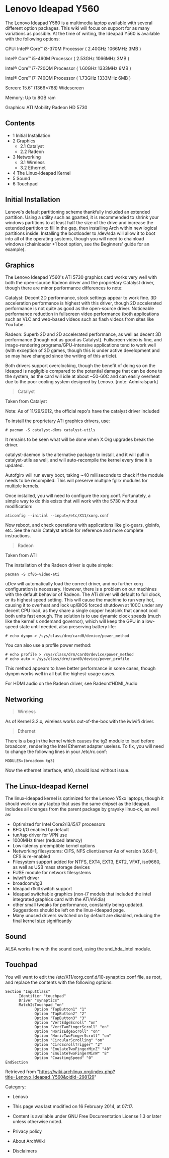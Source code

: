 Lenovo Ideapad Y560
===================

The Lenovo Ideapad Y560 is a multimedia laptop available with several
different option packages. This wiki will focus on support for as many
variations as possible. At the time of writing, the Ideapad Y560 is
available with the following options:

CPU: Intel® Core™ i3-370M Processor ( 2.40GHz 1066MHz 3MB )

Intel® Core™ i5-460M Processor ( 2.53GHz 1066MHz 3MB )

Intel® Core™ i7-720QM Processor ( 1.60GHz 1333MHz 6MB )

Intel® Core™ i7-740QM Processor ( 1.73GHz 1333MHz 6MB )

Screen: 15.6” (1366×768) Widescreen

Memory: Up to 8GB ram

Graphics: ATI Mobility Radeon HD 5730

Contents
--------

-   1 Initial Installation
-   2 Graphics
    -   2.1 Catalyst
    -   2.2 Radeon
-   3 Networking
    -   3.1 Wireless
    -   3.2 Ethernet
-   4 The Linux-Ideapad Kernel
-   5 Sound
-   6 Touchpad

Initial Installation
--------------------

Lenovo's default partitioning scheme thankfully included an extended
partition. Using a utility such as gparted, it is recommended to shrink
your windows partitions to at least half the size of the drive and
increase the extended partition to fill in the gap, then installing Arch
within new logical partitions inside. Installing the bootloader to
/dev/sda will allow it to boot into all of the operating systems, though
you will need to chainload windows (chainloader +1 boot option, see the
Beginners' guide for an example).

Graphics
--------

The Lenovo Ideapad Y560's ATi 5730 graphics card works very well with
both the open-source Radeon driver and the proprietary Catalyst driver,
though there are minor performance differences to note:

Catalyst: Decent 2D performance, stock settings appear to work fine. 3D
acceleration performance is highest with this driver, though 2D
accelerated performance is not quite as good as the open-source driver.
Noticeable performance reduction in fullscreen video performance (both
applications such as VLC and web-based videos such as flash videos from
sites like YouTube.

Radeon: Superb 2D and 2D accelerated performance, as well as decent 3D
performance (though not as good as Catalyst). Fullscreen video is fine,
and image-rendering programs/GPU-intensive applications tend to work
well (with exception of 3D games, though this is under active
development and so may have changed since the writing of this article).

Both drivers support overclocking, though the benefit of doing so on the
Ideapad is negligible compared to the potential damage that can be done
to the system, as the card will idle at about ~50-60C and can easily
overheat due to the poor cooling system designed by Lenovo. [note:
Admiralspark]

> Catalyst

Taken from Catalyst

Note: As of 11/29/2012, the official repo's have the catalyst driver
included

To install the proprietary ATi graphics drivers, use:

    # pacman -S catalyst-dkms catalyst-utils

It remains to be seen what will be done when X.Org upgrades break the
driver.

  
 catalyst-daemon is the alternative package to install, and it will pull
in catalyst-utils as well, and will auto-recompile the kernel every time
it is updated.

Autofglrx will run every boot, taking ~40 milliseconds to check if the
module needs to be recompiled. This will preserve multiple fglrx modules
for multiple kernels.

Once installed, you will need to configure the xorg.conf. Fortunately, a
simple way to do this exists that will work with the 5730 without
modification:

    aticonfig --initial --input=/etc/X11/xorg.conf

Now reboot, and check operations with applications like glx-gears,
glxinfo, etc. See the main Catalyst article for reference and more
complete instructions.

> Radeon

Taken from ATI

The installation of the Radeon driver is quite simple:

    pacman -S xf86-video-ati

uDev will automatically load the correct driver, and no further xorg
configuration is necessary. However, there is a problem on our machines
with the default behavior of Radeon. The ATi driver will default to full
clock, or its highest speed setting. This will cause the machine to run
very hot, causing it to overheat and lock up/BIOS forced shutdown at
100C under any decent CPU load, as they share a single copper heatsink
that cannot cool both units fast enough. The solution is to use dynamic
clock speeds (much like the kernel's ondemand governor), which will keep
the GPU in a low-speed state until needed, also preserving battery life:

    # echo dynpm > /sys/class/drm/card0/device/power_method

You can also use a profile power method:

    # echo profile > /sys/class/drm/card0/device/power_method
    # echo auto > /sys/class/drm/card0/device/power_profile

This method appears to have better performance in some cases, though
dynpm works well in all but the highest-usage cases.

For HDMI audio on the Radeon driver, see Radeon#HDMI_Audio

Networking
----------

> Wireless

As of Kernel 3.2.x, wireless works out-of-the-box with the iwlwifi
driver.

> Ethernet

There is a bug in the kernel which causes the tg3 module to load before
broadcom, rendering the Intel Ethernet adapter useless. To fix, you will
need to change the following lines in your /etc/rc.conf:

    MODULES=(broadcom tg3)

Now the ethernet interface, eth0, should load without issue.

The Linux-Ideapad Kernel
------------------------

The linux-ideapad kernel is optimized for the Lenovo Y5xx laptops,
though it should work on any laptop that uses the same chipset as the
Ideapad. Includes all changes from the parent package by graysky
linux-ck, as well as:

-   Optimized for Intel Core2/i3/i5/i7 processors
-   BFQ I/O enabled by default
-   tun/tap driver for VPN use
-   1000MHz timer (reduced latency)
-   Low-latency preemptible kernel options
-   Networking filesystems: CIFS, NFS client/server As of version
    3.6.8-1, CFS is re-enabled
-   Filesystem support added for NTFS, EXT4, EXT3, EXT2, VFAT, iso9660,
    as well as USB mass storage devices
-   FUSE module for network filesystems
-   iwlwifi driver
-   broadcom/tg3
-   Ideapad rfkill switch support
-   Ideapad switchable graphics (non-i7 models that included the intel
    integrated graphics card with the ATi/nVidia)
-   other small tweaks for performance, constantly being updated.
    Suggestions should be left on the linux-ideapad page.
-   Many unused drivers switched on by default are disabled, reducing
    the final kernel size significantly

Sound
-----

ALSA works fine with the sound card, using the snd_hda_intel module.

Touchpad
--------

You will want to edit the /etc/X11/xorg.conf.d/10-synaptics.conf file,
as root, and replace the contents with the following options:

    Section "InputClass"
          Identifier "touchpad"
          Driver "synaptics"
          MatchIsTouchpad "on"
                 Option "TapButton1" "1"
                 Option "TapButton2" "2"
                 Option "TapButton3" "3"
                 Option "VertEdgeScroll" "on"
                 Option "VertTwoFingerScroll" "on"
                 Option "HorizEdgeScroll" "on"
                 Option "HorizTwoFingerScroll" "on"
                 Option "CircularScrolling" "on"
                 Option "CircScrollTrigger" "2"
                 Option "EmulateTwoFingerMinZ" "40"
                 Option "EmulateTwoFingerMinW" "8"
                 Option "CoastingSpeed" "0"
    EndSection

Retrieved from
"https://wiki.archlinux.org/index.php?title=Lenovo_Ideapad_Y560&oldid=298129"

Category:

-   Lenovo

-   This page was last modified on 16 February 2014, at 07:17.
-   Content is available under GNU Free Documentation License 1.3 or
    later unless otherwise noted.
-   Privacy policy
-   About ArchWiki
-   Disclaimers
